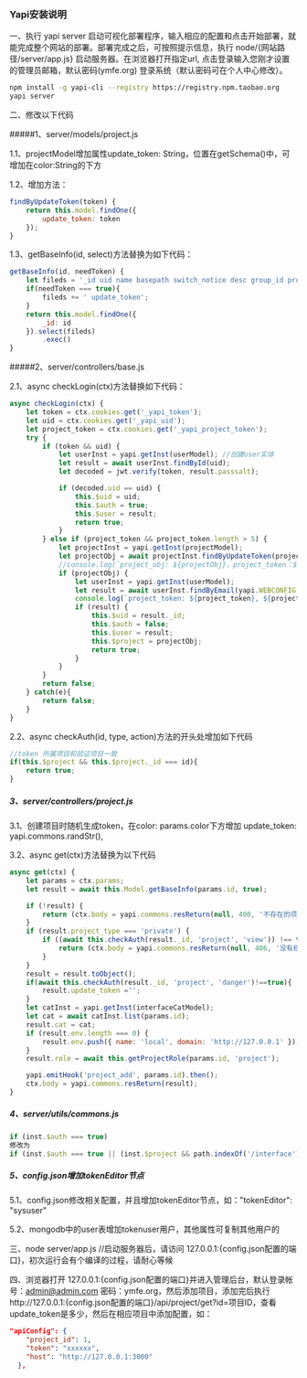 ### Yapi安装说明

一、执行 yapi server 启动可视化部署程序，输入相应的配置和点击开始部署，就能完成整个网站的部署。部署完成之后，可按照提示信息，执行 node/{网站路径/server/app.js} 启动服务器。在浏览器打开指定url, 点击登录输入您刚才设置的管理员邮箱，默认密码(ymfe.org) 登录系统（默认密码可在个人中心修改）。

```bash
npm install -g yapi-cli --registry https://registry.npm.taobao.org
yapi server
```



二、修改以下代码

#####1、server/models/project.js

1.1、projectModel增加属性update_token: String，位置在getSchema()中，可增加在color:String的下方

1.2、增加方法：

```javascript
findByUpdateToken(token) {
    return this.model.findOne({
        update_token: token
    });
}
```

1.3、getBaseInfo(id, select)方法替换为如下代码：

```javascript
getBaseInfo(id, needToken) {
    let fileds = '_id uid name basepath switch_notice desc group_id project_type env icon color add_time up_time pre_script after_script';
    if(needToken === true){
        fileds += ' update_token';
    }
    return this.model.findOne({
        _id: id
    }).select(fileds)
        .exec()
}
```



#####2、server/controllers/base.js

2.1、async checkLogin(ctx)方法替换如下代码：

```javascript
async checkLogin(ctx) {
    let token = ctx.cookies.get('_yapi_token');
    let uid = ctx.cookies.get('_yapi_uid');
    let project_token = ctx.cookies.get('_yapi_project_token');
    try {
        if (token && uid) {
            let userInst = yapi.getInst(userModel); //创建user实体
            let result = await userInst.findById(uid);
            let decoded = jwt.verify(token, result.passsalt);

            if (decoded.uid == uid) {
                this.$uid = uid;
                this.$auth = true;
                this.$user = result;
                return true;
            }
        } else if (project_token && project_token.length > 5) {
            let projectInst = yapi.getInst(projectModel);
            let projectObj = await projectInst.findByUpdateToken(project_token);
            //console.log(`project_obj: ${projectObj}，project_token：${project_token}`);
            if (projectObj) {
                let userInst = yapi.getInst(userModel);
                let result = await userInst.findByEmail(yapi.WEBCONFIG.tokenEditor);
                console.log(`project_token: ${project_token}, ${projectObj._id}, ${projectObj.name}`);
                if (result) {
                    this.$uid = result._id;
                    this.$auth = false;
                    this.$user = result;
                    this.$project = projectObj;
                    return true;
                }
            }
        }
        return false;
    } catch(e){
        return false;
    }
}
```



2.2、async checkAuth(id, type, action)方法的开头处增加如下代码

```javascript
//token 所属项目和验证项目一致
if(this.$project && this.$project._id === id){
    return true;
}
```



##### 3、server/controllers/project.js

3.1、创建项目时随机生成token，在color: params.color下方增加 update_token: yapi.commons.randStr(),

3.2、async get(ctx)方法替换为以下代码

```javascript
async get(ctx) {
    let params = ctx.params;
    let result = await this.Model.getBaseInfo(params.id, true);

    if (!result) {
        return (ctx.body = yapi.commons.resReturn(null, 400, '不存在的项目'));
    }
    if (result.project_type === 'private') {
        if ((await this.checkAuth(result._id, 'project', 'view')) !== true) {
            return (ctx.body = yapi.commons.resReturn(null, 406, '没有权限'));
        }
    }
    result = result.toObject();
    if(await this.checkAuth(result._id, 'project', 'danger')!==true){
        result.update_token ='';
    }
    let catInst = yapi.getInst(interfaceCatModel);
    let cat = await catInst.list(params.id);
    result.cat = cat;
    if (result.env.length === 0) {
        result.env.push({ name: 'local', domain: 'http://127.0.0.1' });
    }
    result.role = await this.getProjectRole(params.id, 'project');

    yapi.emitHook('project_add', params.id).then();
    ctx.body = yapi.commons.resReturn(result);
}
```



##### 4、server/utils/commons.js

```javascript
if (inst.$auth === true) 
修改为
if (inst.$auth === true || (inst.$project && path.indexOf('/interface') === 0))
```



##### 5、config.json增加tokenEditor节点

5.1、config.json修改相关配置，并且增加tokenEditor节点，如："tokenEditor":  "sysuser"

5.2、mongodb中的user表增加tokenuser用户，其他属性可复制其他用户的



三、node server/app.js //启动服务器后，请访问 127.0.0.1:{config.json配置的端口}，初次运行会有个编译的过程，请耐心等候



四、浏览器打开 127.0.0.1:{config.json配置的端口}并进入管理后台，默认登录帐号：admin@admin.com 密码：ymfe.org，然后添加项目，添加完后执行http://127.0.0.1:{config.json配置的端口}/api/project/get?id=项目ID，查看update_token是多少，然后在相应项目中添加配置，如：

```json
"apiConfig": {
    "project_id": 1,
    "token": "xxxxxx",
    "host": "http://127.0.0.1:3000"
  },
```

